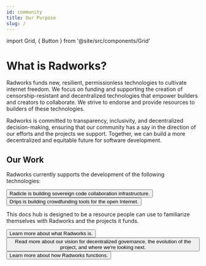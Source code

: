 ```yaml
---
id: community
title: Our Purpose
slug: /
---
```


import Grid, { Button } from '@site/src/components/Grid'

# What is Radworks?

Radworks funds new, resilient, permissionless technologies to cultivate internet freedom. We focus on funding and
supporting the creation of censorship-resistant and decentralized technologies that empower builders and creators to
collaborate. We strive to endorse and provide resources to builders of these technologies.

Radworks is committed to transparency, inclusivity, and decentralized decision-making, ensuring that our community has a
say in the direction of our efforts and the projects we support. Together, we can build a more decentralized and
equitable future for software development.

## Our Work

Radworks currently supports the development of the following technologies:

<Grid>
  <Button
    style={{gridColumn: '1 / span 12'}}
    href="https://radicle.xyz"
    title="Radicle"
    cta="radicle.xyz"
  >
    Radicle is building sovereign code collaboration infrastructure.
  </Button>
  <Button
    style={{gridColumn: '1 / span 12'}}
    href="https://drips.network"
    title="Drips"
    cta="drips.network"
  >
    Drips is building crowdfunding tools for the open Internet.
  </Button>
</Grid>

This docs hub is designed to be a resource people can use to familiarize themselves with Radworks and the projects it
funds.

<Grid>
  <Button
    href="/community/ecosystem"
    title="Our Ecosystem"
  >
    Learn more about what Radworks is.
  </Button>
  <Button
    href="/community/our-story"
    title="Our Story"
  >
    Read more about our vision for decentralized governance, the evolution of the project, and where we're looking next.
  </Button>
  <Button
    href="/community/governance-overview"
    title="Governance Overview"
  >
    Learn more about how Radworks functions.
  </Button>
</Grid>
